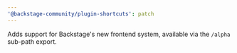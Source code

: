 ```yaml
---
'@backstage-community/plugin-shortcuts': patch
---
```


Adds support for Backstage's new frontend system, available via the `/alpha` sub-path export.
